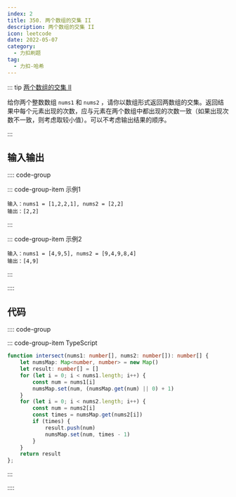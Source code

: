 ```yaml
---
index: 2
title: 350. 两个数组的交集 II
description: 两个数组的交集 II
icon: leetcode
date: 2022-05-07
category:
  - 力扣刷题
tag:
  - 力扣-哈希
---
```


::: tip <a href="https://leetcode-cn.com/problems/intersection-of-two-arrays-ii/" target="_blank">两个数组的交集 II</a> <Badge text="简单" type="tip"/>

给你两个整数数组 `nums1` 和 `nums2` ，请你以数组形式返回两数组的交集。返回结果中每个元素出现的次数，应与元素在两个数组中都出现的次数一致（如果出现次数不一致，则考虑取较小值）。可以不考虑输出结果的顺序。

:::

## 输入输出

:::: code-group

::: code-group-item 示例1


```
输入：nums1 = [1,2,2,1], nums2 = [2,2]
输出：[2,2]
```

:::

::: code-group-item 示例2

```
输入：nums1 = [4,9,5], nums2 = [9,4,9,8,4]
输出：[4,9]
```

:::

::::


## 代码

:::: code-group

::: code-group-item TypeScript

```ts
function intersect(nums1: number[], nums2: number[]): number[] {
    let numsMap: Map<number, number> = new Map()
    let result: number[] = []
    for (let i = 0; i < nums1.length; i++) {
        const num = nums1[i]
        numsMap.set(num, (numsMap.get(num) || 0) + 1)
    }
    for (let i = 0; i < nums2.length; i++) {
        const num = nums2[i]
        const times = numsMap.get(nums2[i])
        if (times) {
            result.push(num)
            numsMap.set(num, times - 1)
        }
    }
    return result
};
```

:::

::::